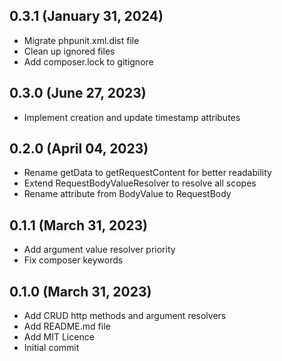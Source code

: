## 0.3.1 (January 31, 2024)
  - Migrate phpunit.xml.dist file
  - Clean up ignored files
  - Add composer.lock to gitignore

## 0.3.0 (June 27, 2023)
  - Implement creation and update timestamp attributes

## 0.2.0 (April 04, 2023)
  - Rename getData to getRequestContent for better readability
  - Extend RequestBodyValueResolver to resolve all scopes
  - Rename attribute from BodyValue to RequestBody

## 0.1.1 (March 31, 2023)
  - Add argument value resolver priority
  - Fix composer keywords

## 0.1.0 (March 31, 2023)
  - Add CRUD http methods and argument resolvers
  - Add README.md file
  - Add MIT Licence
  - Initial commit


